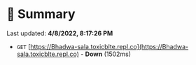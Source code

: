 # 📖 Summary
Last updated: **4/8/2022, 8:17:26 PM**

- `GET` [https://Bhadwa-sala.toxicblte.repl.co](https://Bhadwa-sala.toxicblte.repl.co) - **Down** (1502ms)
